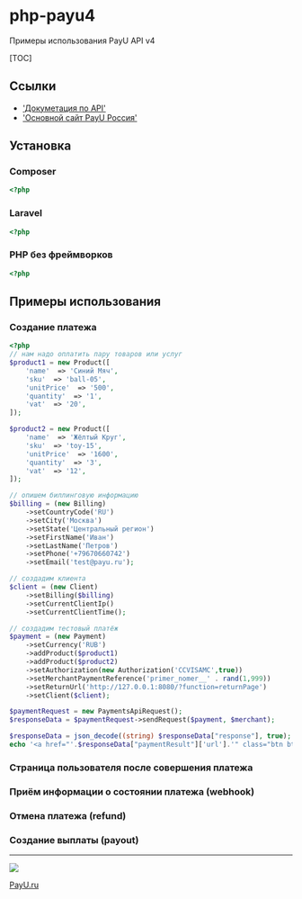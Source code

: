 # php-payu4
Примеры использования PayU API v4

[TOC]

## Ссылки
- ['Докуметация по API'](https://dev.payu.ru/ru/documents/apiv4/)
- ['Основной сайт PayU Россия'](https://payu.ru/)

## Установка
### Composer
```php
<?php

```
### Laravel
```php
<?php

```
### PHP без фреймворков
```php
<?php

```
## Примеры использования
### Создание платежа
```php
<?php
// нам надо оплатить пару товаров или услуг
$product1 = new Product([
	'name'  => 'Синий Мяч',
	'sku'  => 'ball-05',
	'unitPrice'  => '500',
	'quantity'  => '1',
	'vat'  => '20',
]);

$product2 = new Product([
	'name'  => 'Жёлтый Круг',
	'sku'  => 'toy-15',
	'unitPrice'  => '1600',
	'quantity'  => '3',
	'vat'  => '12',
]);

// опишем биллинговую информацию
$billing = (new Billing)
	->setCountryCode('RU')
	->setCity('Москва')
	->setState('Центральный регион')
	->setFirstName('Иван')
	->setLastName('Петров')
	->setPhone('+79670660742')
	->setEmail('test@payu.ru');

// создадим клиента
$client = (new Client)
	->setBilling($billing)
	->setCurrentClientIp()
	->setCurrentClientTime();

// создадим тестовый платёж
$payment = (new Payment)
	->setCurrency('RUB')
	->addProduct($product1)
	->addProduct($product2)
	->setAuthorization(new Authorization('CCVISAMC',true))
	->setMerchantPaymentReference('primer_nomer__' . rand(1,999))
	->setReturnUrl('http://127.0.0.1:8080/?function=returnPage')
	->setClient($client);

$paymentRequest = new PaymentsApiRequest();
$responseData = $paymentRequest->sendRequest($payment, $merchant);

$responseData = json_decode((string) $responseData["response"], true);
echo '<a href="'.$responseData["paymentResult"]['url'].'" class="btn btn-success" target="_b" rel="noopener"> ОПЛАТА </a>';
```
### Страница пользователя после совершения платежа

### Приём информации о состоянии платежа (webhook)

### Отмена платежа (refund)

### Создание выплаты (payout)

-------------
![](https://www.nco-payu.ru/media/images/global/payu@2x.png)
 
[PayU.ru](https://PayU.ru/ "Платёжная система для сайтов и не только")
